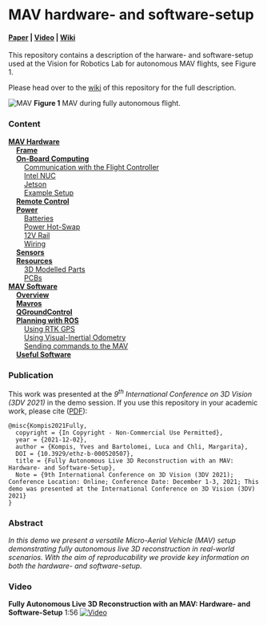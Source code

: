 # MAV hardware- and software-setup

#### [Paper](https://doi.org/10.3929/ethz-b-000520507) | [Video](https://www.youtube.com/watch?v=ytru7-iqqB4) | [Wiki](https://github.com/VIS4ROB-lab/mav_hardware/wiki)

This repository contains a description of the harware- and software-setup used at the Vision for Robotics Lab for autonomous MAV flights, see Figure 1.

Please head over to the [wiki](https://github.com/VIS4ROB-lab/mav_hardware/wiki) of this repository for the full description.

![MAV](https://user-images.githubusercontent.com/36622275/144840501-4bebdb8a-6e13-42ce-907e-f93119899951.jpg)
**Figure 1** MAV during fully autonomous flight.

### Content
[**MAV Hardware**](https://github.com/VIS4ROB-lab/mav_hardware/wiki/MAV-Hardware)  
    [**Frame**](https://github.com/VIS4ROB-lab/mav_hardware/wiki/MAV-Hardware#frame)  
    [**On-Board Computing**](https://github.com/VIS4ROB-lab/mav_hardware/wiki/MAV-Hardware#on-board-computing)  
        [Communication with the Flight Controller](https://github.com/VIS4ROB-lab/mav_hardware/wiki/MAV-Hardware#communication-with-the-flight-controller)  
        [Intel NUC](https://github.com/VIS4ROB-lab/mav_hardware/wiki/MAV-Hardware#intel-nuc)  
        [Jetson](https://github.com/VIS4ROB-lab/mav_hardware/wiki/MAV-Hardware#jetson)  
        [Example Setup](https://github.com/VIS4ROB-lab/mav_hardware/wiki/MAV-Hardware#example-setup)  
    [**Remote Control**](https://github.com/VIS4ROB-lab/mav_hardware/wiki/MAV-Hardware#remote-control)  
    [**Power**](https://github.com/VIS4ROB-lab/mav_hardware/wiki/MAV-Hardware#power)  
        [Batteries](https://github.com/VIS4ROB-lab/mav_hardware/wiki/MAV-Hardware#batteries)  
        [Power Hot-Swap](https://github.com/VIS4ROB-lab/mav_hardware/wiki/MAV-Hardware#power-hot-swap)  
        [12V Rail](https://github.com/VIS4ROB-lab/mav_hardware/wiki/MAV-Hardware#12v-rail)  
        [Wiring](https://github.com/VIS4ROB-lab/mav_hardware/wiki/MAV-Hardware#wiring)  
    [**Sensors**](https://github.com/VIS4ROB-lab/mav_hardware/wiki/MAV-Hardware#sensors)  
    [**Resources**](https://github.com/VIS4ROB-lab/mav_hardware/wiki/MAV-Hardware#resources)  
        [3D Modelled Parts](https://github.com/VIS4ROB-lab/mav_hardware/wiki/MAV-Hardware#3d-modelled-parts)  
        [PCBs](https://github.com/VIS4ROB-lab/mav_hardware/wiki/MAV-Hardware#pcbs)  
[**MAV Software**](https://github.com/VIS4ROB-lab/mav_hardware/wiki/MAV-Software)  
    [**Overview**](https://github.com/VIS4ROB-lab/mav_hardware/wiki/MAV-Software#overview)  
    [**Mavros**](https://github.com/VIS4ROB-lab/mav_hardware/wiki/MAV-Software#mavros)  
    [**QGroundControl**](https://github.com/VIS4ROB-lab/mav_hardware/wiki/MAV-Software#qgroundcontrol)  
    [**Planning with ROS**](https://github.com/VIS4ROB-lab/mav_hardware/wiki/MAV-Software#planning-with-ros)  
        [Using RTK GPS](https://github.com/VIS4ROB-lab/mav_hardware/wiki/MAV-Software#using-rtk-gps)  
        [Using Visual-Inertial Odometry](https://github.com/VIS4ROB-lab/mav_hardware/wiki/MAV-Software#using-visual-inertial-odometry)  
        [Sending commands to the MAV](https://github.com/VIS4ROB-lab/mav_hardware/wiki/MAV-Software#sending-commands-to-the-mav)  
    [**Useful Software**](https://github.com/VIS4ROB-lab/mav_hardware/wiki/MAV-Software#useful-software)  


### Publication

This work was presented at the _9<sup>th</sup> International Conference on 3D Vision (3DV 2021)_ in the demo session. 
If you use this repository in your academic work, please cite ([PDF](https://doi.org/10.3929/ethz-b-000520507)):

    @misc{Kompis2021Fully,
      copyright = {In Copyright - Non-Commercial Use Permitted},
      year = {2021-12-02},
      author = {Kompis, Yves and Bartolomei, Luca and Chli, Margarita},
      DOI = {10.3929/ethz-b-000520507},
      title = {Fully Autonomous Live 3D Reconstruction with an MAV: Hardware- and Software-Setup},
      Note = {9th International Conference on 3D Vision (3DV 2021); Conference Location: Online; Conference Date: December 1-3, 2021; This demo was presented at the International Conference on 3D Vision (3DV) 2021}
    }

### Abstract
_In this demo we present a versatile Micro-Aerial Vehicle (MAV) setup demonstrating fully autonomous live 3D reconstruction in real-world scenarios. With the aim of reproducability we provide key information on both the hardware- and software-setup._

### Video
**Fully Autonomous Live 3D Reconstruction with an MAV: Hardware- and Software-Setup** 1:56
[![Video](https://img.youtube.com/vi/ytru7-iqqB4/0.jpg)](https://www.youtube.com/watch?v=ytru7-iqqB4) 

